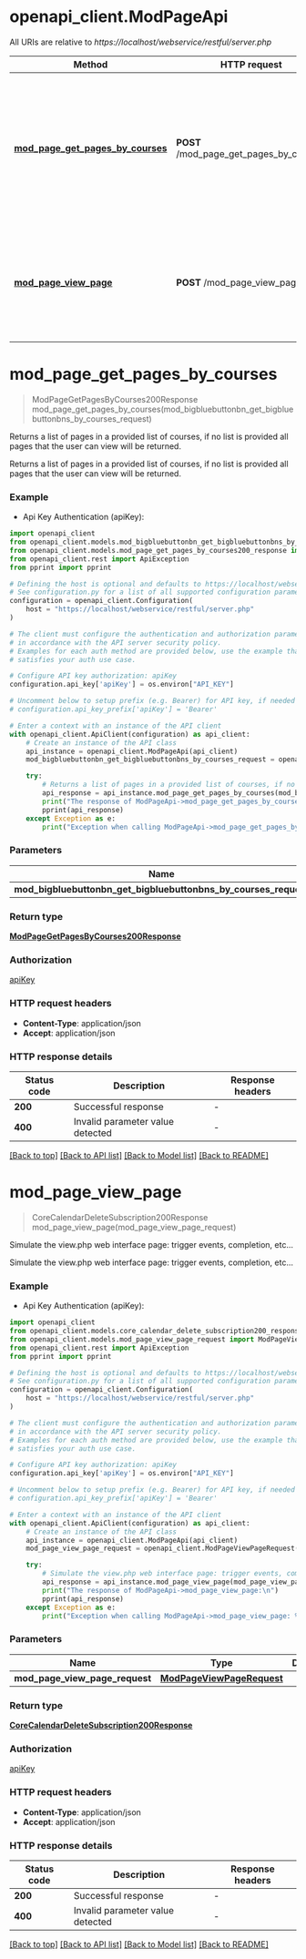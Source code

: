 # openapi_client.ModPageApi

All URIs are relative to *https://localhost/webservice/restful/server.php*

Method | HTTP request | Description
------------- | ------------- | -------------
[**mod_page_get_pages_by_courses**](ModPageApi.md#mod_page_get_pages_by_courses) | **POST** /mod_page_get_pages_by_courses | Returns a list of pages in a provided list of courses, if no list is provided all pages that the user                             can view will be returned.
[**mod_page_view_page**](ModPageApi.md#mod_page_view_page) | **POST** /mod_page_view_page | Simulate the view.php web interface page: trigger events, completion, etc...


# **mod_page_get_pages_by_courses**
> ModPageGetPagesByCourses200Response mod_page_get_pages_by_courses(mod_bigbluebuttonbn_get_bigbluebuttonbns_by_courses_request)

Returns a list of pages in a provided list of courses, if no list is provided all pages that the user                             can view will be returned.

Returns a list of pages in a provided list of courses, if no list is provided all pages that the user                             can view will be returned.

### Example

* Api Key Authentication (apiKey):

```python
import openapi_client
from openapi_client.models.mod_bigbluebuttonbn_get_bigbluebuttonbns_by_courses_request import ModBigbluebuttonbnGetBigbluebuttonbnsByCoursesRequest
from openapi_client.models.mod_page_get_pages_by_courses200_response import ModPageGetPagesByCourses200Response
from openapi_client.rest import ApiException
from pprint import pprint

# Defining the host is optional and defaults to https://localhost/webservice/restful/server.php
# See configuration.py for a list of all supported configuration parameters.
configuration = openapi_client.Configuration(
    host = "https://localhost/webservice/restful/server.php"
)

# The client must configure the authentication and authorization parameters
# in accordance with the API server security policy.
# Examples for each auth method are provided below, use the example that
# satisfies your auth use case.

# Configure API key authorization: apiKey
configuration.api_key['apiKey'] = os.environ["API_KEY"]

# Uncomment below to setup prefix (e.g. Bearer) for API key, if needed
# configuration.api_key_prefix['apiKey'] = 'Bearer'

# Enter a context with an instance of the API client
with openapi_client.ApiClient(configuration) as api_client:
    # Create an instance of the API class
    api_instance = openapi_client.ModPageApi(api_client)
    mod_bigbluebuttonbn_get_bigbluebuttonbns_by_courses_request = openapi_client.ModBigbluebuttonbnGetBigbluebuttonbnsByCoursesRequest() # ModBigbluebuttonbnGetBigbluebuttonbnsByCoursesRequest | 

    try:
        # Returns a list of pages in a provided list of courses, if no list is provided all pages that the user                             can view will be returned.
        api_response = api_instance.mod_page_get_pages_by_courses(mod_bigbluebuttonbn_get_bigbluebuttonbns_by_courses_request)
        print("The response of ModPageApi->mod_page_get_pages_by_courses:\n")
        pprint(api_response)
    except Exception as e:
        print("Exception when calling ModPageApi->mod_page_get_pages_by_courses: %s\n" % e)
```



### Parameters


Name | Type | Description  | Notes
------------- | ------------- | ------------- | -------------
 **mod_bigbluebuttonbn_get_bigbluebuttonbns_by_courses_request** | [**ModBigbluebuttonbnGetBigbluebuttonbnsByCoursesRequest**](ModBigbluebuttonbnGetBigbluebuttonbnsByCoursesRequest.md)|  | 

### Return type

[**ModPageGetPagesByCourses200Response**](ModPageGetPagesByCourses200Response.md)

### Authorization

[apiKey](../README.md#apiKey)

### HTTP request headers

 - **Content-Type**: application/json
 - **Accept**: application/json

### HTTP response details

| Status code | Description | Response headers |
|-------------|-------------|------------------|
**200** | Successful response |  -  |
**400** | Invalid parameter value detected |  -  |

[[Back to top]](#) [[Back to API list]](../README.md#documentation-for-api-endpoints) [[Back to Model list]](../README.md#documentation-for-models) [[Back to README]](../README.md)

# **mod_page_view_page**
> CoreCalendarDeleteSubscription200Response mod_page_view_page(mod_page_view_page_request)

Simulate the view.php web interface page: trigger events, completion, etc...

Simulate the view.php web interface page: trigger events, completion, etc...

### Example

* Api Key Authentication (apiKey):

```python
import openapi_client
from openapi_client.models.core_calendar_delete_subscription200_response import CoreCalendarDeleteSubscription200Response
from openapi_client.models.mod_page_view_page_request import ModPageViewPageRequest
from openapi_client.rest import ApiException
from pprint import pprint

# Defining the host is optional and defaults to https://localhost/webservice/restful/server.php
# See configuration.py for a list of all supported configuration parameters.
configuration = openapi_client.Configuration(
    host = "https://localhost/webservice/restful/server.php"
)

# The client must configure the authentication and authorization parameters
# in accordance with the API server security policy.
# Examples for each auth method are provided below, use the example that
# satisfies your auth use case.

# Configure API key authorization: apiKey
configuration.api_key['apiKey'] = os.environ["API_KEY"]

# Uncomment below to setup prefix (e.g. Bearer) for API key, if needed
# configuration.api_key_prefix['apiKey'] = 'Bearer'

# Enter a context with an instance of the API client
with openapi_client.ApiClient(configuration) as api_client:
    # Create an instance of the API class
    api_instance = openapi_client.ModPageApi(api_client)
    mod_page_view_page_request = openapi_client.ModPageViewPageRequest() # ModPageViewPageRequest | 

    try:
        # Simulate the view.php web interface page: trigger events, completion, etc...
        api_response = api_instance.mod_page_view_page(mod_page_view_page_request)
        print("The response of ModPageApi->mod_page_view_page:\n")
        pprint(api_response)
    except Exception as e:
        print("Exception when calling ModPageApi->mod_page_view_page: %s\n" % e)
```



### Parameters


Name | Type | Description  | Notes
------------- | ------------- | ------------- | -------------
 **mod_page_view_page_request** | [**ModPageViewPageRequest**](ModPageViewPageRequest.md)|  | 

### Return type

[**CoreCalendarDeleteSubscription200Response**](CoreCalendarDeleteSubscription200Response.md)

### Authorization

[apiKey](../README.md#apiKey)

### HTTP request headers

 - **Content-Type**: application/json
 - **Accept**: application/json

### HTTP response details

| Status code | Description | Response headers |
|-------------|-------------|------------------|
**200** | Successful response |  -  |
**400** | Invalid parameter value detected |  -  |

[[Back to top]](#) [[Back to API list]](../README.md#documentation-for-api-endpoints) [[Back to Model list]](../README.md#documentation-for-models) [[Back to README]](../README.md)

